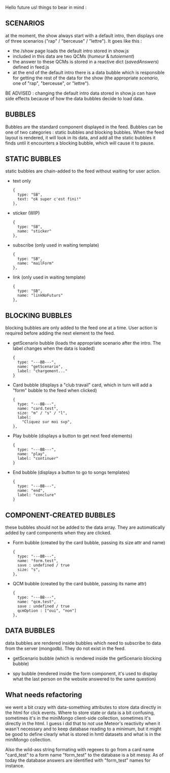 Hello future us! things to bear in mind :

## SCENARIOS

at the moment, the show always start with a default intro, then displays one of three scenarios ("rap" / "berceuse" / "lettre"). It goes like this :

- the /show page loads the default intro stored in show.js
- included in this data are two QCMs (*humeur* & *tutoiement*)
- the answer to these QCMs is stored in a reactive dict (*savedAnswers*) defined in feed.js
- at the end of the default intro there is a data bubble which is responsible for getting the rest of the data for the show (the appropriate *scenario*, one of "rap", "berceuse", or "lettre").

BE ADVISED : changing the default intro data stored in show.js can have side effects because of how the data bubbles decide to load data.

## BUBBLES

Bubbles are the standard component displayed in the feed. Bubbles can be one of two categories : static bubbles and blocking bubbles. When the feed layout is rendered, it will look in its data, and add all the static bubbles it finds until it encounters a blocking bubble, which will cause it to pause.

## STATIC BUBBLES

static bubbles are chain-added to the feed without waiting for user action.

- text only

      { 
        type: "SB", 
        text: "ok super c'est fini!" 
      },

- sticker (WIP)

      { 
        type: "SB", 
        name: "sticker" 
      },

- subscribe (only used in waiting template)

      {
        type: "SB", 
        name: "mailForm" 
      },

- link (only used in waiting template)

      {
        type: "SB", 
        name: "linkNoFuturs" 
      },


## BLOCKING BUBBLES

blocking bubbles are only added to the feed one at a time. User action is required before adding the next element to the feed.


- getScenario bubble (loads the appropriate scenario after the intro. The label changes when the data is loaded)

      {
        type: "---BB---",
        name: "getScenario",
        label: "chargement..."
      }

- Card bubble (displays a "club travail" card, which in turn will add a "form" bubble to the feed when clicked)

      {
        type: "---BB---",
        name: "card.test",
        size: "m" / "s" / "l", 
        label:
          "Cliquez sur moi svp",
      },
      
- Play bubble (displays a button to get next feed elements)
 

      {
        type: "---BB---",
        name: "play",
        label: "continuer"
      }

- End bubble (displays a button to go to songs templates)
 

      {
        type: "---BB---",
        name: "end",
        label: "conclure"
      }

## COMPONENT-CREATED BUBBLES


these bubbles should not be added to the data array. They are automatically added by card components when they are clicked.

- Form bubble (created by the card bubble, passing its size attr and name)

      {
        type: "---BB---",
        name: "form.test",
        save : undefined / true
        size: "s",
      },

- QCM bubble (created by the card bubble, passing its name attr)

      {
        type: "---BB---",
        name: "qcm.test",
        save : undefined / true
        qcmOption : ["oui", "non"]
      },


## DATA BUBBLES

data bubbles are rendered inside bubbles which need to subscribe to data from the server (mongodb). They do not exist in the feed.

- getScenario bubble (which is rendered inside the getScenario blocking bubble)

- spy bubble (rendered inside the form component, it's used to display what the last person on the website answered to the same question)


## What needs refactoring

we went a bit crazy with data-something attributes to store data directly in the html for click events. Where to store state or data is a bit confusing, sometimes it's in the miniMongo client-side collection, sometimes it's directly in the html. I guess i did that to *not* use Meteor's reactivity when it wasn't necessary and to keep database reading to a minimum, but it might be good to define clearly what is stored in hmtl datasets and what is in the miniMongo collection.

Also the wild-ass string formating with regexes to go from a card name "card_test" to a form name "form_test" to the database is a bit messy. As of today the database answers are identified with "form_test" names for instance.